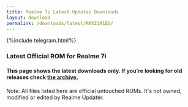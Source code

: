 ```yaml
---
title: Realme 7i Latest Updates Downloads
layout: download
permalink: /downloads/latest/RMX2191EU/
---
```

<script>
    $(document).ready(function () {
        loadLatest("RMX2191EU");
    });
</script>

{%include telegram.html%}

<div class="col-12 mx-auto">
    <h3 class="title bg-light p-2 rounded">Latest Official ROM for Realme 7i</h3>
    <h4>This page shows the latest downloads only. If you're looking for old releases check
        <a href="/downloads/archive/RMX2191EU/">the archive.</a></h4>
    <p><i>Note: </i>All files listed here are official untouched ROMs.
        It's not owned, modified or edited by Realme Updater.</p>
    <div id="downloads">
    </div>
</div>